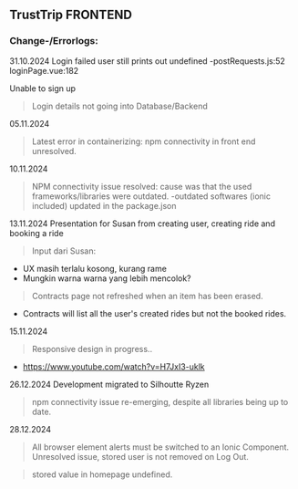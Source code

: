 ## TrustTrip FRONTEND
### Change-/Errorlogs:

31.10.2024
Login failed user still prints out undefined
-postRequests.js:52
loginPage.vue:182

Unable to sign up
> Login details not going into Database/Backend

05.11.2024

>Latest error in containerizing: npm connectivity in front end unresolved.

10.11.2024
> NPM connectivity issue resolved: cause was that the used frameworks/libraries were outdated.
-outdated softwares (ionic included) updated in the package.json


13.11.2024
Presentation for Susan from creating user, creating ride and booking a ride
> Input dari Susan:
- UX masih terlalu kosong, kurang rame
- Mungkin warna warna yang lebih mencolok?

> Contracts page not refreshed when an item has been erased.
- Contracts will list all the user's created rides but not the booked rides.

15.11.2024
>Responsive design in progress..
- https://www.youtube.com/watch?v=H7JxI3-uklk

26.12.2024
Development migrated to Silhoutte Ryzen
> npm connectivity issue re-emerging, despite all libraries being up to date.

28.12.2024
>All browser element alerts must be switched to an Ionic Component.
>Unresolved issue, stored user is not removed on Log Out.

>stored value in homepage undefined.